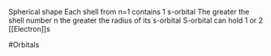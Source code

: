 Spherical shape
Each shell from n=1 contains 1 s-orbital
The greater the shell number n the greater the radius of its s-orbital
S-orbital can hold 1 or 2 [[Electron]]s

#Orbitals 
